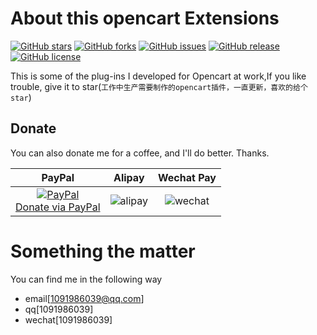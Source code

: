 # About this opencart Extensions

[![GitHub stars](https://img.shields.io/github/stars/1091986039/opencart_Extensions.svg)](https://github.com/1091986039/opencart_Extensions/stargazers)
[![GitHub forks](https://img.shields.io/github/forks/1091986039/opencart_Extensions.svg)](https://github.com/1091986039/opencart_Extensions/network)
[![GitHub issues](https://img.shields.io/github/issues/1091986039/opencart_Extensions.svg)](https://github.com/1091986039/opencart_Extensions/issues)
[![GitHub release](https://img.shields.io/github/release/1091986039/opencart_Extensions.svg)](https://github.com/1091986039/opencart_Extensions/releases)
[![GitHub license](https://img.shields.io/badge/license-MIT-blue.svg)](https://raw.githubusercontent.com/1091986039/opencart_Extensions/master/LICENSE)

This is some of the plug-ins I developed for Opencart at work,If you like trouble, give it to star(`工作中生产需要制作的opencart插件，一直更新，喜欢的给个star`)


## Donate

You can also donate me for a coffee, and I'll do better. Thanks.

|                                                                     PayPal                                                                     |                                 Alipay                                  |                                   Wechat Pay                                    |
|:----------------------------------------------------------------------------------------------------------------------------------------------:|:---------------------------------------------------------------------------:|:---------------------------------------------------------------------------:|
| [![PayPal](https://www.paypalobjects.com/webstatic/paypalme/images/pp_logo_small.png)<br>Donate via PayPal ](https://paypal.me/vincenth520) | ![alipay](http://pic.96weixin.com/upload/image2/vip/398001/1707/1707141710.png) | ![wechat](http://pic.96weixin.com/upload/image2/vip/398001/1707/1707144925.png) |


# Something the matter
You can find me in the following way
- email[[1091986039@qq.com](mailto:1091986039@qq.com)]
- qq[1091986039]
- wechat[1091986039]
